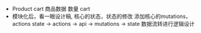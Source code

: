 - Product  cart
  商品数据
  数量
  cart
- 模块化后，看一眼设计稿,
核心的状态，状态的修改
添加核心的mutations，actions
state -> actions -> api -> mutations -> state
数据流转进行逻辑设计